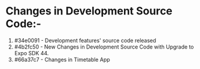 # Changes in Development Source Code:-
1. #34e0091 - Development features' source code released
2. #4b2fc50 - New Changes in Development Source Code with Upgrade to Expo SDK 44.
3. #66a37c7 - Changes in Timetable App